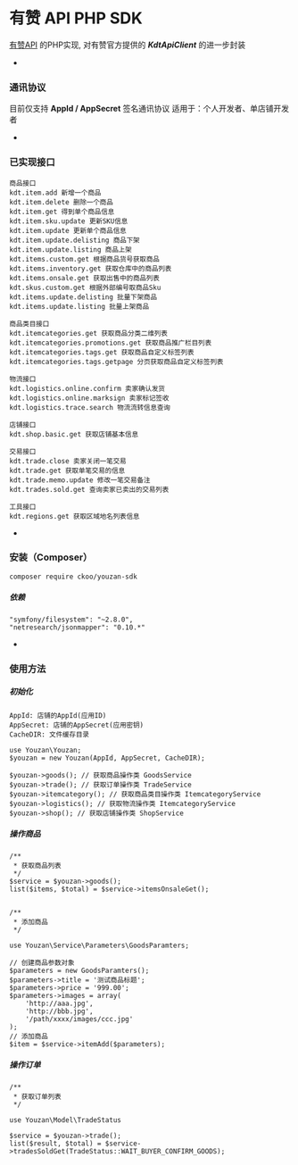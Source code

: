 # 有赞 API PHP SDK

[有赞API](http://open.youzan.com/api) 的PHP实现, 对有赞官方提供的 ***KdtApiClient*** 的进一步封装

-
### 通讯协议
目前仅支持 **AppId / AppSecret** 签名通讯协议 适用于：个人开发者、单店铺开发者

-
### 已实现接口
```
商品接口
kdt.item.add 新增一个商品
kdt.item.delete 删除一个商品
kdt.item.get 得到单个商品信息
kdt.item.sku.update 更新SKU信息
kdt.item.update 更新单个商品信息
kdt.item.update.delisting 商品下架
kdt.item.update.listing 商品上架
kdt.items.custom.get 根据商品货号获取商品
kdt.items.inventory.get 获取仓库中的商品列表
kdt.items.onsale.get 获取出售中的商品列表
kdt.skus.custom.get 根据外部编号取商品Sku
kdt.items.update.delisting 批量下架商品
kdt.items.update.listing 批量上架商品
```
```
商品类目接口
kdt.itemcategories.get 获取商品分类二维列表
kdt.itemcategories.promotions.get 获取商品推广栏目列表
kdt.itemcategories.tags.get 获取商品自定义标签列表
kdt.itemcategories.tags.getpage 分页获取商品自定义标签列表
```
```
物流接口
kdt.logistics.online.confirm 卖家确认发货
kdt.logistics.online.marksign 卖家标记签收
kdt.logistics.trace.search 物流流转信息查询
```
```
店铺接口
kdt.shop.basic.get 获取店铺基本信息
```
```
交易接口
kdt.trade.close 卖家关闭一笔交易
kdt.trade.get 获取单笔交易的信息
kdt.trade.memo.update 修改一笔交易备注
kdt.trades.sold.get 查询卖家已卖出的交易列表
```
```
工具接口
kdt.regions.get 获取区域地名列表信息
```

-
### 安装（Composer）
```
composer require ckoo/youzan-sdk
```

##### 依赖
```
"symfony/filesystem": "~2.8.0",
"netresearch/jsonmapper": "0.10.*"
```

-
### 使用方法

##### 初始化
```
AppId: 店铺的AppId(应用ID)
AppSecret: 店铺的AppSecret(应用密钥)
CacheDIR: 文件缓存目录

use Youzan\Youzan;
$youzan = new Youzan(AppId, AppSecret, CacheDIR);

$youzan->goods(); // 获取商品操作类 GoodsService
$youzan->trade(); // 获取订单操作类 TradeService
$youzan->itemcategory(); // 获取商品类目操作类 ItemcategoryService
$youzan->logistics(); // 获取物流操作类 ItemcategoryService
$youzan->shop(); // 获取店铺操作类 ShopService
```

##### 操作商品
```
/**
 * 获取商品列表
 */
$service = $youzan->goods(); 
list($items, $total) = $service->itemsOnsaleGet();


/**
 * 添加商品
 */

use Youzan\Service\Parameters\GoodsParamters;

// 创建商品参数对象
$parameters = new GoodsParamters();
$parameters->title = '测试商品标题';
$parameters->price = '999.00';
$parameters->images = array(
	'http://aaa.jpg',
	'http://bbb.jpg',
	'/path/xxxx/images/ccc.jpg'
);
// 添加商品
$item = $service->itemAdd($parameters);

```

##### 操作订单
```
/**
 * 获取订单列表
 */
 
use Youzan\Model\TradeStatus

$service = $youzan->trade();
list($result, $total) = $service->tradesSoldGet(TradeStatus::WAIT_BUYER_CONFIRM_GOODS);
```
